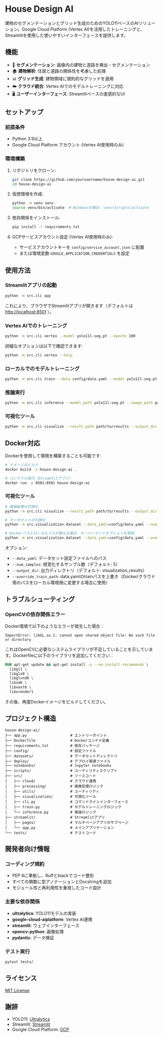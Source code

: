 # House Design AI

建物のセグメンテーションとグリッド生成のためのYOLO11ベースのAIソリューション。Google Cloud Platform (Vertex AI)を活用したトレーニングと、Streamlitを使用した使いやすいインターフェースを提供します。

## 機能

- 📸 **セグメンテーション**: 画像内の建物と道路を検出・セグメンテーション
- 🏠 **建物解析**: 住居と道路の関係性を考慮した処理
- 📊 **グリッド生成**: 建物領域に規則的なグリッドを適用
- ☁️ **クラウド統合**: Vertex AIでのモデルトレーニングに対応
- 🖥️ **ユーザーインターフェース**: Streamlitベースの直感的なUI

## セットアップ

### 前提条件

- Python 3.9以上
- Google Cloud Platform アカウント (Vertex AI使用時のみ)

### 環境構築

1. リポジトリをクローン:

   ```bash
   git clone https://github.com/yourusername/house-design-ai.git
   cd house-design-ai
   ```

2. 仮想環境を作成:

   ```bash
   python -m venv venv
   source venv/bin/activate  # Windowsの場合: venv\Scripts\activate
   ```

3. 依存関係をインストール:

   ```bash
   pip install -r requirements.txt
   ```

4. GCPサービスアカウント設定 (Vertex AI使用時のみ):
   - サービスアカウントキーを `config/service_account.json` に配置
   - または環境変数 `GOOGLE_APPLICATION_CREDENTIALS` を設定

## 使用方法

### Streamlitアプリの起動

```bash
python -m src.cli app
```

これにより、ブラウザでStreamlitアプリが開きます（デフォルトは <http://localhost:8501> ）。

### Vertex AIでのトレーニング

```bash
python -m src.cli vertex --model yolo11l-seg.pt --epochs 100
```

詳細なオプションは以下で確認できます:

```bash
python -m src.cli vertex --help
```

### ローカルでのモデルトレーニング

```bash
python -m src.cli train --data config/data.yaml --model yolo11l-seg.pt --epochs 50
```

### 推論実行

```bash
python -m src.cli inference --model_path yolo11l-seg.pt --image_path path/to/image.jpg
```

### 可視化ツール

```bash
python -m src.cli visualize --result_path path/to/results --output_dir path/to/output
```

## Docker対応

Dockerを使用して環境を構築することも可能です:

```bash
# イメージのビルド
docker build -t house-design-ai .

# コンテナの実行（Streamlitアプリ）
docker run -p 8501:8501 house-design-ai
```

### 可視化ツール

```bash
# 推論結果の可視化
python -m src.cli visualize --result_path path/to/results --output_dir path/to/output

# データセットの可視化
python -m src.visualization.dataset --data_yaml=config/data.yaml --num_samples=5 --output_dir=visualization_results

# Dockerパスとローカルパスが異なる場合、オーバーライドオプションを使用
python -m src.visualization.dataset --data_yaml=config/data.yaml --override_train_path=datasets/house/train
```

オプション:
- `--data_yaml`: データセット設定ファイルへのパス
- `--num_samples`: 視覚化するサンプル数（デフォルト: 5）
- `--output_dir`: 出力ディレクトリ（デフォルト: visualization_results）
- `--override_train_path`: data.yamlのtrainパスを上書き（Docker/クラウド用のパスをローカル環境用に変更する場合に使用）

## トラブルシューティング

### OpenCVの依存関係エラー

Docker環境で以下のようなエラーが発生した場合：

```
ImportError: libGL.so.1: cannot open shared object file: No such file or directory
```

これはOpenCVに必要なシステムライブラリが不足していることを示しています。Dockerfileに以下のライブラリを追加してください：

```dockerfile
RUN apt-get update && apt-get install -y --no-install-recommends \
  libgl1 \
  libglx0 \
  libglvnd0 \
  libsm6 \
  libxext6 \
  libxrender1
```

その後、再度Dockerイメージをビルドしてください。

## プロジェクト構造

```
house-design-ai/
├── app.py                    # エントリーポイント
├── Dockerfile                # Dockerコンテナ定義
├── requirements.txt          # 依存パッケージ
├── config/                   # 設定ファイル
├── datasets/                 # データセットディレクトリ
├── deploy/                   # デプロイ関連ファイル
├── notebooks/                # Jupyter notebooks
├── scripts/                  # ユーティリティスクリプト
├── src/                      # ソースコード
│   ├── cloud/                # クラウド連携
│   ├── processing/           # 画像処理ロジック
│   ├── utils/                # ユーティリティ
│   ├── visualization/        # 可視化ツール
│   ├── cli.py                # コマンドラインインターフェース
│   ├── train.py              # モデルトレーニングロジック
│   └── inference.py          # 推論ロジック
├── streamlit/                # Streamlitアプリ
│   ├── pages/                # マルチページアプリのサブページ
│   └── app.py                # メインアプリケーション
└── tests/                    # テストコード
```

## 開発者向け情報

### コーディング規約

- PEP 8に準拠し、Ruffとblackでコード整形
- すべての関数に型アノテーションとDocstringを追加
- モジュール性と再利用性を重視したコード設計

### 主要な依存関係

- **ultralytics**: YOLO11モデルの実装
- **google-cloud-aiplatform**: Vertex AI連携
- **streamlit**: ウェブインターフェース
- **opencv-python**: 画像処理
- **pydantic**: データ検証

### テスト実行

```bash
pytest tests/
```

## ライセンス

[MIT License](LICENSE)

## 謝辞

- YOLO11: [Ultralytics](https://github.com/ultralytics/ultralytics)
- Streamlit: [Streamlit](https://streamlit.io/)
- Google Cloud Platform: [GCP](https://cloud.google.com/)
